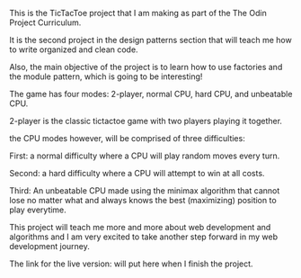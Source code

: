 This is the TicTacToe project that I am making as part of the The Odin Project Curriculum.

It is the second project in the design patterns section that will teach me how to write organized and clean code.

Also, the main objective of the project is to learn how to use factories and the module pattern, which is going to be interesting!

The game has four modes: 2-player, normal CPU, hard CPU, and unbeatable CPU.

2-player is the classic tictactoe game with two players playing it together.

the CPU modes however, will be comprised of three difficulties:

First: a normal difficulty where a CPU will play random moves every turn.

Second: a hard difficulty where a CPU will attempt to win at all costs.

Third: An unbeatable CPU made using the minimax algorithm that cannot lose no matter what and always knows the best (maximizing) position to play everytime. 

This project will teach me more and more about web development and algorithms and I am very excited to take another step forward in my web development journey.

The link for the live version: will put here when I finish the project.
